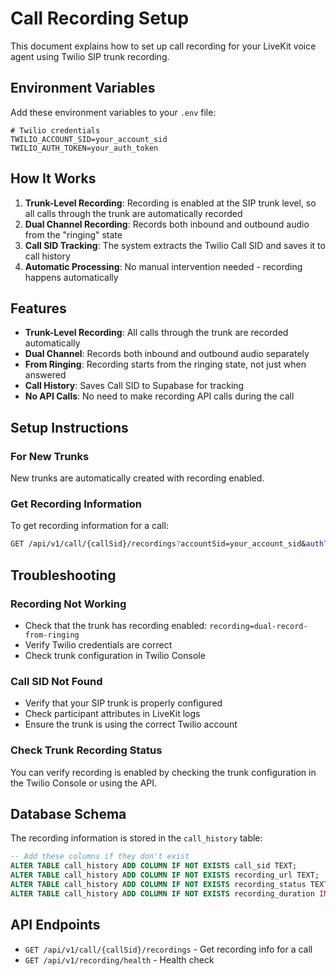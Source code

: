 # Call Recording Setup

This document explains how to set up call recording for your LiveKit voice agent using Twilio SIP trunk recording.

## Environment Variables

Add these environment variables to your `.env` file:

```env
# Twilio credentials
TWILIO_ACCOUNT_SID=your_account_sid
TWILIO_AUTH_TOKEN=your_auth_token
```

## How It Works

1. **Trunk-Level Recording**: Recording is enabled at the SIP trunk level, so all calls through the trunk are automatically recorded
2. **Dual Channel Recording**: Records both inbound and outbound audio from the "ringing" state
3. **Call SID Tracking**: The system extracts the Twilio Call SID and saves it to call history
4. **Automatic Processing**: No manual intervention needed - recording happens automatically

## Features

- **Trunk-Level Recording**: All calls through the trunk are recorded automatically
- **Dual Channel**: Records both inbound and outbound audio separately
- **From Ringing**: Recording starts from the ringing state, not just when answered
- **Call History**: Saves Call SID to Supabase for tracking
- **No API Calls**: No need to make recording API calls during the call

## Setup Instructions

### For New Trunks
New trunks are automatically created with recording enabled.

### Get Recording Information
To get recording information for a call:

```bash
GET /api/v1/call/{callSid}/recordings?accountSid=your_account_sid&authToken=your_auth_token
```

## Troubleshooting

### Recording Not Working
- Check that the trunk has recording enabled: `recording=dual-record-from-ringing`
- Verify Twilio credentials are correct
- Check trunk configuration in Twilio Console

### Call SID Not Found
- Verify that your SIP trunk is properly configured
- Check participant attributes in LiveKit logs
- Ensure the trunk is using the correct Twilio account

### Check Trunk Recording Status
You can verify recording is enabled by checking the trunk configuration in the Twilio Console or using the API.

## Database Schema

The recording information is stored in the `call_history` table:

```sql
-- Add these columns if they don't exist
ALTER TABLE call_history ADD COLUMN IF NOT EXISTS call_sid TEXT;
ALTER TABLE call_history ADD COLUMN IF NOT EXISTS recording_url TEXT;
ALTER TABLE call_history ADD COLUMN IF NOT EXISTS recording_status TEXT;
ALTER TABLE call_history ADD COLUMN IF NOT EXISTS recording_duration INTEGER;
```

## API Endpoints

- `GET /api/v1/call/{callSid}/recordings` - Get recording info for a call
- `GET /api/v1/recording/health` - Health check